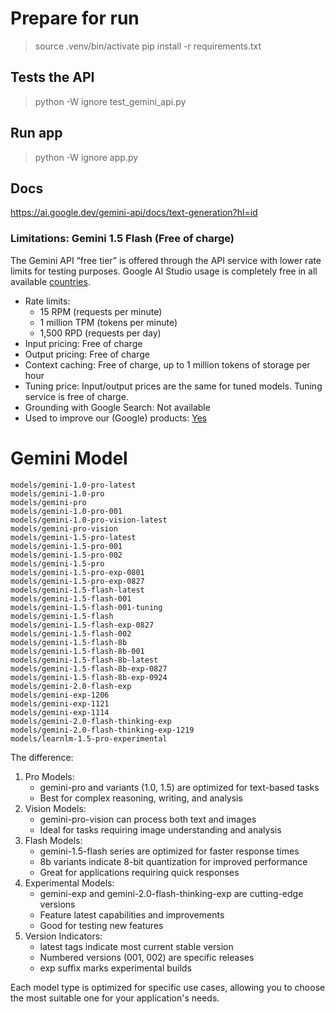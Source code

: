 # Prepare for run
> source .venv/bin/activate
> pip install -r requirements.txt

## Tests the API
> python -W ignore test_gemini_api.py

## Run app
> python -W ignore app.py

## Docs
https://ai.google.dev/gemini-api/docs/text-generation?hl=id
### Limitations: Gemini 1.5 Flash (Free of charge)
The Gemini API “free tier” is offered through the API service with lower rate limits for testing purposes. Google AI Studio usage is completely free in all available [countries](https://ai.google.dev/gemini-api/docs/available-regions).
- Rate limits:
    - 15 RPM (requests per minute)
    - 1 million TPM (tokens per minute)
    - 1,500 RPD (requests per day)
- Input pricing: Free of charge
- Output pricing: Free of charge
- Context caching: Free of charge, up to 1 million tokens of storage per hour
- Tuning price: Input/output prices are the same for tuned models. Tuning service is free of charge.
- Grounding with Google Search: Not available
- Used to improve our (Google) products: [Yes](https://ai.google.dev/gemini-api/terms)

# Gemini Model
```
models/gemini-1.0-pro-latest
models/gemini-1.0-pro
models/gemini-pro
models/gemini-1.0-pro-001
models/gemini-1.0-pro-vision-latest
models/gemini-pro-vision
models/gemini-1.5-pro-latest
models/gemini-1.5-pro-001
models/gemini-1.5-pro-002
models/gemini-1.5-pro
models/gemini-1.5-pro-exp-0801
models/gemini-1.5-pro-exp-0827
models/gemini-1.5-flash-latest
models/gemini-1.5-flash-001
models/gemini-1.5-flash-001-tuning
models/gemini-1.5-flash
models/gemini-1.5-flash-exp-0827
models/gemini-1.5-flash-002
models/gemini-1.5-flash-8b
models/gemini-1.5-flash-8b-001
models/gemini-1.5-flash-8b-latest
models/gemini-1.5-flash-8b-exp-0827
models/gemini-1.5-flash-8b-exp-0924
models/gemini-2.0-flash-exp
models/gemini-exp-1206
models/gemini-exp-1121
models/gemini-exp-1114
models/gemini-2.0-flash-thinking-exp
models/gemini-2.0-flash-thinking-exp-1219
models/learnlm-1.5-pro-experimental
```

The difference:
1. Pro Models:
    - gemini-pro and variants (1.0, 1.5) are optimized for text-based tasks
    - Best for complex reasoning, writing, and analysis
2. Vision Models:
    - gemini-pro-vision can process both text and images
    - Ideal for tasks requiring image understanding and analysis
3. Flash Models:
    - gemini-1.5-flash series are optimized for faster response times
    - 8b variants indicate 8-bit quantization for improved performance
    - Great for applications requiring quick responses
4. Experimental Models:
    - gemini-exp and gemini-2.0-flash-thinking-exp are cutting-edge versions
    - Feature latest capabilities and improvements
    - Good for testing new features
5. Version Indicators:
    - latest tags indicate most current stable version
    - Numbered versions (001, 002) are specific releases
    - exp suffix marks experimental builds

Each model type is optimized for specific use cases, allowing you to choose the most suitable one for your application's needs.
